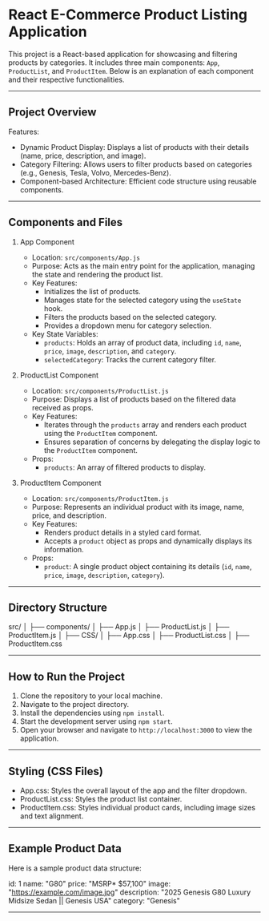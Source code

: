 React E-Commerce Product Listing Application
===========================================

This project is a React-based application for showcasing and filtering products by categories. It includes three main components: `App`, `ProductList`, and `ProductItem`. Below is an explanation of each component and their respective functionalities.

-------------------------------------------
Project Overview
-------------------------------------------
Features:
- Dynamic Product Display: Displays a list of products with their details (name, price, description, and image).
- Category Filtering: Allows users to filter products based on categories (e.g., Genesis, Tesla, Volvo, Mercedes-Benz).
- Component-based Architecture: Efficient code structure using reusable components.

-------------------------------------------
Components and Files
-------------------------------------------

1. App Component
   - Location: `src/components/App.js`
   - Purpose: Acts as the main entry point for the application, managing the state and rendering the product list.
   - Key Features:
     - Initializes the list of products.
     - Manages state for the selected category using the `useState` hook.
     - Filters the products based on the selected category.
     - Provides a dropdown menu for category selection.
   - Key State Variables:
     - `products`: Holds an array of product data, including `id`, `name`, `price`, `image`, `description`, and `category`.
     - `selectedCategory`: Tracks the current category filter.

2. ProductList Component
   - Location: `src/components/ProductList.js`
   - Purpose: Displays a list of products based on the filtered data received as props.
   - Key Features:
     - Iterates through the `products` array and renders each product using the `ProductItem` component.
     - Ensures separation of concerns by delegating the display logic to the `ProductItem` component.
   - Props:
     - `products`: An array of filtered products to display.

3. ProductItem Component
   - Location: `src/components/ProductItem.js`
   - Purpose: Represents an individual product with its image, name, price, and description.
   - Key Features:
     - Renders product details in a styled card format.
     - Accepts a `product` object as props and dynamically displays its information.
   - Props:
     - `product`: A single product object containing its details (`id`, `name`, `price`, `image`, `description`, `category`).

-------------------------------------------
Directory Structure
-------------------------------------------
src/
│
├── components/
│ ├── App.js
│ ├── ProductList.js
│ ├── ProductItem.js
│
├── CSS/
│ ├── App.css
│ ├── ProductList.css
│ ├── ProductItem.css

-------------------------------------------
How to Run the Project
-------------------------------------------
1. Clone the repository to your local machine.
2. Navigate to the project directory.
3. Install the dependencies using `npm install`.
4. Start the development server using `npm start`.
5. Open your browser and navigate to `http://localhost:3000` to view the application.

-------------------------------------------
Styling (CSS Files)
-------------------------------------------
- App.css: Styles the overall layout of the app and the filter dropdown.
- ProductList.css: Styles the product list container.
- ProductItem.css: Styles individual product cards, including image sizes and text alignment.

-------------------------------------------
Example Product Data
-------------------------------------------
Here is a sample product data structure:

id: 1
name: "G80"
price: "MSRP* $57,100"
image: "https://example.com/image.jpg"
description: "2025 Genesis G80 Luxury Midsize Sedan || Genesis USA"
category: "Genesis"

-------------------------------------------
